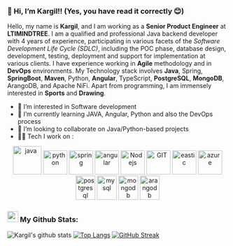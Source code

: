 ### 👋 Hi, I’m Kargil!! (Yes, you have read it correctly 😊)
  Hello, my name is **Kargil**, and I am working as a **Senior Product Engineer** at **LTIMINDTREE**. I am a qualified and professional Java backend developer with 4 years of experience, participating in various facets of the _Software Development Life Cycle (SDLC)_, including the POC phase, database design, development, testing, deployment and support for implementation at various clients. I have experience working in **Agile** methodology and in **DevOps** environments. My Technology stack involves **Java**, Spring, **SpringBoot**, **Maven**, Python, **Angular**, TypeScript, **PostgreSQL**, **MongoDB**, ArangoDB, and Apache NiFi. Apart from programming, I am immensely interested in **Sports** and **Drawing**.
- 👀 I’m interested in Software development
- 🌱 I’m currently learning JAVA, Angular, Python and also the DevOps process
- 💞️ I’m looking to collaborate on Java/Python-based projects
- 🧑‍💻 Tech I work on :

<p align="center">
      <img src="https://www.vectorlogo.zone/logos/java/java-icon.svg" alt="java" width="65" height="65"/> 
      <img src="https://www.vectorlogo.zone/logos/python/python-icon.svg" alt="python" width="55" height="55"/>
      <img src="https://www.vectorlogo.zone/logos/springio/springio-icon.svg" alt="spring" width="55" height="55"/>
      <img src="https://www.vectorlogo.zone/logos/angular/angular-icon.svg" alt="angular" width="55" height="55"/>
      <img src="https://www.vectorlogo.zone/logos/nodejs/nodejs-icon.svg" alt="Nodejs" width="55" height="55"/>
      <img src="https://www.vectorlogo.zone/logos/git-scm/git-scm-icon.svg" alt="GIT" width="55" height="55"/> 
      <img src="https://www.vectorlogo.zone/logos/elastic/elastic-icon.svg" alt="eastic" width="55" height="55"/>
      <img src="https://www.vectorlogo.zone/logos/microsoft_azure/microsoft_azure-icon.svg" alt="azure" width="55" height="55"/>
      <img src="https://www.vectorlogo.zone/logos/postgresql/postgresql-icon.svg" alt="postgresql" width="45" height="55"/>
      <img src="https://www.vectorlogo.zone/logos/mysql/mysql-icon.svg" alt="mysql" width="45" height="55"/>
      <img src="https://www.vectorlogo.zone/logos/mongodb/mongodb-icon.svg" alt="mongodb" width="45" height="55"/>
      <img src="https://www.vectorlogo.zone/logos/arangodb/arangodb-icon.svg" alt="arangodb" width="45" height="55"/>
</p>

### <img src='https://media1.giphy.com/media/du3J3cXyzhj75IOgvA/giphy.gif?cid=ecf05e47x2g034i9pzwtzzsd3xgg2w9nr94t4tflbbgo3008&rid=giphy.gif' width='25' /> My Github Stats:
![Kargil's github stats](https://github-readme-stats.vercel.app/api?username=iam8139&show_icons=true&title_color=ffc857&icon_color=8ac926&text_color=daf7dc&bg_color=151515&hide=issues&count_private=true&include_all_commits=true)
[![Top Langs](https://github-readme-stats.vercel.app/api/top-langs/?username=iam8139&layout=compact&text_color=daf7dc&bg_color=151515&hide=css,html,php)](https://github.com/iam8139/github-readme-stats)
[![GitHub Streak](https://github-readme-streak-stats.herokuapp.com/?user=iam8139&theme=dark)](https://git.io/streak-stats)


<!---
iam8139/iam8139 is a ✨ special ✨ repository because its `README.md` (this file) appears on your GitHub profile.
You can click the Preview link to take a look at your changes.
--->
